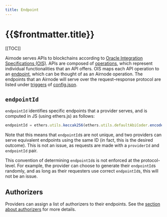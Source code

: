 ```yaml
---
title: Endpoint
---
```


# {{$frontmatter.title}}

<TocHeader />
[[TOC]]

Airnode serves APIs to blockchains according to [Oracle Integration Specifications (OIS)](../../specifications/ois.md).
APIs are composed of [operations](../../specifications/ois.md#_4-4-paths), which represent individual functionalities that an API offers.
OIS maps each API operation to an [endpoint](../../specifications/ois.md#_5-endpoints), which can be thought of as an Airnode operation.
The endpoints that an Airnode will serve over the request–response protocol are listed under [triggers](../../deployment-files/config-json.md#triggers) of [config.json](../../deployment-files/config-json.md).

## `endpointId`

`endpointId` identifies specific endpoints that a provider serves, and is computed in JS (using ethers.js) as follows:

```js
endpointId = ethers.utils.keccak256(ethers.utils.defaultAbiCoder.encode(['string'], [`${OIS_NAME}/${ENDPOINT_NAME}`]));
```

Note that this means that `endpointId`s are not unique, and two providers can serve equivalent endpoints using the same ID (in fact, this is the desired outcome).
This is not an issue, as requests are made with a `providerId` and `endpointId` pair.

This convention of determining `endpointId`s is not enforced at the protocol-level.
For example, the provider can choose to generate their `endpointId`s randomly, and as long as their requesters use correct `endpointId`s, this will not be an issue.

## Authorizers

Providers can assign a list of authorizers to their endpoints.
See the [section about authorizers](authorizer.md) for more details.
